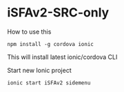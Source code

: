 # iSFAv2-SRC-only

How to use this
```
npm install -g cordova ionic 
```
This will install latest ionic/cordova CLI

Start new Ionic project
```
ionic start iSFAv2 sidemenu
```

